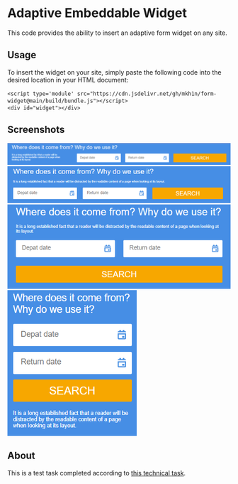 # Adaptive Embeddable Widget

This code provides the ability to insert an adaptive form widget on any site.

## Usage

To insert the widget on your site, simply paste the following code into the desired location in your HTML document:

```
<script type='module' src="https://cdn.jsdelivr.net/gh/mkh1n/form-widget@main/build/bundle.js"></script>
<div id="widget"></div>
```

## Screenshots

![Widget Screenshot 1](image.png)
![Widget Screenshot 2](image-1.png)
![Widget Screenshot 3](image-2.png)
![Widget Screenshot 4](image-3.png)

## About

This is a test task completed according to [this technical task](https://github.com/KosyanMedia/Front-end_TP_test).
